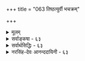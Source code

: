 +++
title = "063 तिष्ठत्युर्वी भचक्रम्"

+++
<details><summary>मूलम्</summary>

तिष्ठत्युर्वी भचक्रं पवनरयवशाद्भ्राम्यतीत्युक्तमाप्तैर्भ्रान्तैः कॢप्तं त्रिलोकीभ्रमणमिह तथा मेदिनीभ्रान्तिपातौ ।  
तद्भ्रान्तौ प्राक्प्रतीचोः प्रसजति पतने पत्रिणोस्तारतम्यं पाते गुर्व्यास्तु तस्याः प्रलघु दिवि समुत्क्षिप्तमेनां न यायात् ॥ ६३ ॥
</details>

<details><summary>सर्वाङ्कषा - ६३</summary>

पृथिवीतत्त्वनिरूपणप्रसक्त्या पृथिवीगोलमधिकृत्य, पुराणोक्तमनुवदति - तिष्ठतीत्यादि । **उर्वी** = भूमिः **तिष्ठति** = स्थिरा एकत्र तिष्ठति । **भचक्रम्** = ग्रहतारानक्षत्रादिगणः **पवनरयवशात्** = मरुद्वेगवशात् **भ्राम्यति** = परिभ्रमते इति आप्तैः पुराणकारैः उक्तम् । भ्रान्तैः कैश्चित् **इह** = एतद्विषये **त्रिलोकीभ्रमणम्** = त्रैलोक्याः : भ्रमणम् **क्लृप्तम्** = कल्पितम् । तथा **मेदिनीभ्रान्तिपातावपि** = आर्यभटादिसंमतः भूभ्रमणवादः, जैनोक्तः भूपतनवादश्च भ्रान्तैः क्लृप्तौ । भूभ्रमणपक्षे दोषं प्रदर्शयति - तद्भान्तावित्यादि । **तद्भ्रान्तौ** = भुवः भ्रमणे **पत्रिणोः** = पक्षिणोः **प्राक्प्रतीच्योः** = प्राग्दिशि, प्रत्यग्दिशि च **पतने** = डयने तारतम्यं प्रसजति ॥ 

अयमर्थः - भूभ्रमणवादिनो हि वदन्ति भूमिः पश्चिमदिशः पूर्वां दिशं भ्रमतीति । एवं तर्हि, द्वौ पक्षिणौ, युगपत् आकाशमुत्पत्योपरि गतौ । ततः तयोरेकः प्राग्दिशम्, अपरश्च प्रत्यग्दिशं चाभिमुखीकृत्य युगपत् यदा डयेताम्, तदा पक्षिणोः उपर्याकाशे स्थितत्वात् भूमेश्च पूर्वदिगभिमुखं भ्रमणात्, पूर्वदिशं प्रति गतः पक्षी स्वलक्ष्यं कदापि न प्राप्नुयात्, भूमेः पूर्वदिशि वेगेन भ्रमणे पक्षिणा तल्लक्ष्यप्राप्तेः असंभवात् । प्रत्यग्दिगभिमुखं गतस्तु पक्षी, विनैव पश्चिमदिग्गमनं स्वयमेव स्वलक्ष्यं प्राप्नुयात् । यावदयमाकाशे क्षणं 

64. 

115. 

[ ज्योतिश्शास्त्रादीनां मर्यादा ] 

ज्योतिश्शास्त्रं पुराणाद्यपि न हि निगमग्राह्यमन्योन्यबाध्यं 

विद्यास्थानं तु सर्वं प्रतिनियतनिजोपक्रियांशे प्रमाणम् । तात्पर्यं तर्कणीयं तदिह बहुविदा भूपरिध्यादिभेदे [दैः] 

दुर्ज्ञानं सर्वथा यन्मुनिभिरपि, परैस्तत्र तूदासितव्यम् ॥64॥ 



तिष्ठति तावत्येव भूमिः भ्रममाणा, तत्पक्षिलक्ष्यं स्वयमेव तस्य सुगमं कुर्यात् । एकस्य स्वलक्ष्याप्राप्तिः, अन्यस्य विनैव गमनं स्वलक्ष्यप्राप्तिरिति तयोः पतने तारतम्यं भवेत् । न चैतत् दृश्यते । अतः भूभ्रमणवादो न युक्त इत्याशयः ॥ 



इदानीन्तनैस्तु विज्ञानिभिः, केवलं भूमिः न भ्रमति; किन्तु भूमेः परिसरायमाणः उपरितनवायुमण्डलभागोऽपि तया सह भ्रमति । अतः न तारतम्यमित्युच्यते । अत्राचार्यैः वायुमण्डलरहितकेवलभूभ्रमणवादः खण्ड्यते । भूपतनवादे दोषं 

इत्यादि । **गुर्व्याः** = अधिकगुरुत्ववत्याः **तस्याः** = पृथिव्याः पाते तु सदाधःपतने तु **दिवि** = आकाशे **समुत्क्षिप्तम्** = पुरुषेण उपरि क्षिप्तंं **प्रलघु** = पृथिव्यपेक्षयात्यन्तन्यूनगुरुत्ववत् लोष्टादि **एनाम्** = भुवम् न **यायात्** = कदापि न प्राप्नुयात् । भूमेः अत्यन्तगुरुत्वात्, लोष्टादेरत्यन्तलघुत्वात्, उपरिक्षिप्तं लोष्टं यावदधः पतति, तावत्येव भूमेः बहुदूरमधः पतनात्, तल्लोष्टं कदापि भुवं न प्राप्नुयात् ॥ 

वस्तुतस्तु - आचार्यैः भूगोलनिर्णयाख्यः स्वतन्त्रो लघुग्रन्थः कश्चित् पुराणानुसाराद्विरचितः । विष्णुपुराणादिपुराणप्रक्रियामनुसृत्य तत्र वर्णितम् । पौराणिकी प्रक्रिया हि भूमेः परितः सप्तसागरादिकं वर्णयति । तदत्यन्तं प्रत्यक्षादिविरुद्धम् । भूमेर्गोलरूपतायाः आर्यभटादिभिः ज्योतिष्कैरप्यङ्गीकारात्, सप्तसागरादीनां भूमावेव एतैर्निरूपणाच्च खगोलशास्त्राननुगुणमप्येतत् । अतश्च यद्यपीदम् इदानीन्तनवैज्ञानिकदृष्ट्या न समर्थनीयं भवेत्; अथापि पौराणिकी प्रक्रिया अबद्धा इति न भ्रमितव्यम् । योगशास्त्ररहस्यज्ञानां सा प्रक्रिया सुगमा स्यात् । आचार्यैरपि योगशास्त्रप्रक्रिययैव वर्णितमिति मन्तव्यम् । अधिकमत्राप्रस्तुतम् ॥ ६३ ॥
</details>


<details><summary>सर्वार्थसिद्धिः - ६३</summary>

भूप्रसङ्गात्तद्भ्रमणादिपक्षं निराकर्तुं स्वपक्षं तावदाह - तिष्ठतीति ॥ आप्तैः - पुराणादिकर्तृभिस्तदनुसारिभिश्च । आप्तिश्च तेषां "हिरण्मयेन सविता रथेन" इत्यादिश्रुत्यनुसारात् । अस्मिन् पक्षे सर्वलोकोपलम्भस्वारस्यमस्ति । न च गणितादिविरोधः । कक्षीकृतश्चायं पक्षः कार्तान्तिकैरपि । यथाऽऽह आर्यभटः -  
"उदयास्तमयनिमित्तं नित्यप्रवहेण वायुनाऽऽक्षिप्तः । लङ्कासमपश्चिमगो भपञ्जरस्सग्रहो भ्रमति ॥ इति ।  
केश्चित् "उत्ताना ह वै देवगवा वहन्ति" इत्यादिनिर्वहणाय त्रैलोक्यभ्रमणं स्वीकृतम्, तदुपालभ्यते - भ्रान्तैरिति । यथा स्वयं भ्राम्यन्तो बालिशा भुवं भ्राम्यन्तीमभिमन्यन्ते तथेदमिति भावः । यदि स्थिरतयैव दृष्टानां ग्रहनक्षत्राणां भ्रमणं कल्प्यते तदविशेषाद्भुवोऽपि कल्प्यतामिति चेन्न ; अपेक्षितस्यान्यथैव सिद्धेः । अत्र "अनुलोमगतिर्नौस्थ" इत्यादिषु स्थापितस्य भूभ्रमणवादस्य जैनोक्तस्य च भूपतनस्य भ्रान्तिकल्पितत्वमतिदिशति - तथेति । इषीकाप्रोतपत्रिकादिवत्स्वदेशं मुञ्चन्ती द्रुततरमधरोत्तरवृत्त्या भूः भ्रमतीति हि तद्भ्रान्तिपक्षः । अत्रोत्क्षिप्ताश्शरशिलादयः स्वदेशे तदासन्ने वा कथं निपतेयुः, नित्यं च स्वदेशपश्चिमभाग एव तेषां निपातस्स्यात् । उड्डीनाश्च पक्षिणो न कुलायमासीदेयुः, प्रत्यङ्मुखं पततां च तेषां गन्तव्यानि स्वयमपि तृणं प्रतिगच्छेयुः । प्राङ्मुखं गच्छतां तु दुःखेनापि न सन्निकृष्येरन् । एकदेशस्थिते च वर्षति वलाहके मुहूर्तमात्रान्मही शतयोजना सिच्येत । अतिकुशलानामपि धन्विनां दक्षिणोत्तरदिग्देशावस्थितस्थिरलक्ष्यवेधो न स्यात् । शरविहङ्गादीनामपि धरणीसममेव वायुना नोदनान्नोक्तप्रसङ्ग इति चेन्न ; तथाविधस्य प्रबलमारुतस्यानुपलम्भनिरस्तत्वात्, सर्वेषां प्रत्यङ्मुखगतिप्रतिरोधप्रसङ्गाच्च । यो हि महापृथिवीं प्रभञ्जनः प्रसभमार्तयति तं कथं लघीयांसो विहङ्गादयः प्रतिसरेयुः ? किंतु पृथिव्याः पूर्वमेव प्राङ्मुखं दूरमापनीयेरन् ? किंच ज्योतिर्गणभ्रमणहेतुर्मारुतश्शास्त्राभ्यनुज्ञानात् प्रत्यक्षविरोधाभावाच्च संगृह्यते, भूभ्रमणहेतुस्त्वसौ शास्त्रोपलम्भ-विरोधान्न कल्प्यः ; भुव एव वायुवददृष्टवशात्तादृशभ्रमणोपपत्तेः । स्यादेवं किं नश्छिन्नमिति चेन्न ; उपलम्भानुसारस्य छिन्नत्वात् । अत एव अनन्तताराग्रहभ्रमणकल्पनादेकभ्रमणकल्पनं वरमित्ययुक्तम् ; ताराभ्रमणादेरागमिकस्याकल्प्यत्वाच्च । तदेतत्सर्वमभिप्रेत्याह - तद्भ्रान्ताविति । - मूपतने दोषमाह - पात इति । अयं भावः - पातो हि भुवो न तावदुपलम्भागमाभ्याम्, तयोरिह तद्विपरीतत्वात् । नाप्यनुमानतः, गुरुत्वात्पतनस्य प्रतिबन्धके निरोधोपपतेः । निरालम्बने निरवधौ नभसि नित्यं निपतन्तीमलब्धप्रतिष्ठां भुवं कः प्रतिरुन्ध्यादिति चेन्न ; "वासुदेवस्य वीर्येण विधृतानि" इत्यादिना तत्सिद्धेः । भूपतने चोत्क्षिप्ताश्शिलादयो न कदाचिद्भुवं प्राप्नुयुः । गौरवप्रकर्षकाष्ठाभूताद्भूमण्डलादतिलघीयसां रजःप्रभृतीनामधिकपतनकल्पनं चोपहास्यम् ; पोतवालुकादिन्यायस्त्विह दुर्वचः, उपष्टम्भकादिविशेषस्यानभ्युपगमात्, तत्कल्पने च तस्याप्यन्यत्कल्प्यम् इत्यनवस्थानात्, वायुविशेषस्योपष्टम्भकत्वकल्पने तेनैव नित्यमपतनमिति किं न रोचते ? तदिह युक्तिमात्रशराणानां निराधाराऽपि स्वभावादेव तिष्ठति भूमिः । आगमानुविधायिनां तु सर्वाधारेण ब्रह्मणा सोपधानं निरुपधानं च विधृतेति । अत एव पृथिव्याधारस्थिरतरकर्परकॢप्तिर्निरस्ता । कर्परस्यापि निराधारस्य स्थित्यनुपपत्तेः, चतुरुदधिसंक्षोभसहत्वस्य पृथिव्यामेव कल्पयितव्यत्वात् । ये च पतनोत्पतनस्वभावभूतचतुष्टयमयत्वान्न पतति नोत्पतति च भूपिण्ड इत्याहुः, तेषामन्यूनानतिरिक्ततादृशावस्थानोचितपरिमाणैर्भूतैरारब्धः परिदृश्यमानमृच्छिलादिविलक्षणश्चागत्याऽन्य एव भूपिण्ड इत्यादिकल्पना केवलमूहमात्रसिद्धा । अन्ये - दक्षिणोत्तरध्रुवयोरयस्कान्तसमाधिं भूगोले चाय-स्समाधिमारोपयन्ति, ; तेऽपि कल्पनागौरवोपहताः ; भूगोलस्यैव हि अदृशशक्तिकल्पनं युक्तम् ; न तु दवीयसोरात्मस्थितिनिर्वाहसोपक्षयोः ध्रुवयोः । केचिद्भूगोलघनमध्यदेश एव सर्वेषामधोधोदेशः, तदभिमुखदत्तचरण एव स्थलजलचरः सर्वो जन्तुवर्गः । भूमिस्तु तदाश्रिता नानाकेसरपरिवृतकदम्बकुसुमग्रन्थिवन्मक्षिकावृतमधुगोलवच्च तिष्ठति । अमरानराश्च परस्परमधःस्थितान्मन्यन्ते । पतनं च सर्वेषां भूगोलमध्यदेशाभिमुखमेव । पृथिव्यंशास्त्ववकाशालाभान्न तत्र प्रविशन्ति । अतो महापृथिव्या न कदाचित्पतनम्, तामपेक्ष्य कस्यचिदधोदेशस्याभावात् इति । तदेतद्भुवोऽधस्तादुपरि च लोकानुपदिशद्भिश्शास्त्रैरुपरुध्येत । यत्तु - "पातालदेशाः क्षितिगोलमध्ये सप्तोपदिष्टास्तलपूर्वकास्ते" इति, यदपि "मेरुर्योजनमात्रः प्रभाकरो हिमवता परिक्षिप्तः । नन्दनवनस्य मध्ये रत्नमयस्सर्वतोवृत्तः ॥ इत्यादि, तदिदं गणितविसंवादाभावेऽपि शास्त्रान्तरविरुद्धं न कल्प्य न चोपदिष्टमिति श्रद्धातव्यम् ॥ ६३ ॥ इति भूभ्रमणादिवादभङ्गः ॥
</details>


<details><summary>नरसिंह-देवः आनन्ददायिनी - ६३</summary>

प्रसङ्गस्सङ्गतिरित्याह - भूप्रसङ्गादिति । तदनुसारिभिश्चेति । आर्यभटादिभिश्चेत्यर्थः । हिरण्म(ण्य)येनेति - देव आयातीत्यागमनादिकं भचक्रभ्रमणानुगुणमिति भावः । उपलम्भश्च भूम्याः स्थिरतया भचक्रस्य गतिमत्त्वेनेत्याह - अस्मिन्निति । ज्योतिश्शास्त्रे चायं पक्षः स्वीकृत इत्याह - कक्षीकृतश्चायमिति । तदेवाह - यथेति । उदयास्तमयनिमित्तं उदयास्तमयार्थम् । लङ्कायाः पश्चिमगस्संग्रहः । भचक्रस्य हि लङ्काद्वीपस्थान् प्रति पश्चिमगतयोपलब्धिरिति सम्प्रदायः । भपञ्जरः - भचक्रम् । नित्यप्रवहेण - सदागतिमता । वायुना क्षिप्तः परिभ्रमतीत्यर्थः ।  
नित्यं त्रिलोकी भ्रमति श्रुतिवाक्यानुसारतः ।  
अतो भचक्रं भ्रमति विपरीतं ग्रहान्वितम् ॥  
गणितैकदेशिमतमनुवदति - कैश्चिदिति । भ्रमणेनोपर्यधोभावे देवगवानामुत्तानतासम्भवादुत्तानत्वं भ्रमणे लिङ्गमिति भावः । यथा स्वयमिति - 'उत्ताना ह वै' इत्यादेः 'प्रजापतिरात्मनो वपामुदक्खिदत्' इत्यादिवदर्थवादतयाऽन्यपरत्वादिति भावः । अपेक्षितस्येति - उदयास्तमयादेरित्यर्थः । यद्वा उत्तानादिवाक्यनिर्वाहस्येत्यर्थः । निर्वाहस्तूक्त एव ।   
अनुलोमगतिर्नौस्थः यद्वज्जन्तुश्चरति भूमध्ये ।  
नित्यं भ्राम्यति भूमिः नित्यप्रवहेण वायुना नुन्ना ॥  
इति ज्योतिश्शास्त्रैकदेशिनां मतं;  
निराधारा भूमिः नित्यमधःपातिनी यस्मात् ।  
इति जैनमतं च दूषयितुमनुभाषते - अत्रानुलोमगतिरित्यादिना ।  
भूभ्रमणपक्षे दूषणमाह - तत्रोत्क्षिप्ता इति । यत्र स्थितेनोत्क्षेपः कृतः भ्रमणे सति तदन्यदेशस्यैव तदाकाशऋजुप्रदेशत्वात् तदन्यदेशे पतनं स्यात् । प्रायदेशपतनार्थं क्षिप्तस्य पाषाणादेः इषुयन्त्रक्षिप्तपाषाणादिवत् क्षेपः परभागे पातप्रसङ्गश्चेत्यर्थः । उड्डीनाश्चेति - तीव्रतरं भ्रमणेन प्रतिक्षणं कुलायादिपुरो धावन्ने(न्नि)वानुधावता दूरस्थ एव स्यादित्यर्थः । प्रत्यङ्मुखं पततामिति - यत्र पक्षी तत्र कुलायादेस्सन्निध्यसम्भवादिति भावः । प्राङ्मुखमिति - उद्देश्यदेशस्य पूर्वन्यायेन दवीयस्त्वादिति भावः । ननु शरविह(शरतर)ङ्गादि क्षिप्तं तीव्रतरेण वायुना नोदनात् यत्र स्वगन्तव्यदेशः तत्र गच्छतीति नैते दोषा इति शङ्कते - शरविहङ्गादीनामिति । तथाविधस्येति - तथाच पूर्वोक्तदोषास्स्युरिति भावः । तदङ्गीकारे बाधकमप्याह - सर्वेषामिति । आकाशसंचारिणामित्यर्थः । तदेवोपपादयति - यौ हीति । किञ्च भूभ्रमणे कारणाभावमप्याह - किञ्चेति । शास्त्रदृष्टविरुद्धकल्पनेऽपि भुव एव तादृशभ्रमणसामर्थ्यं कल्प्यतां किं तादृशवायुनेत्याह - भुव एवेति । किं नश्छिन्नमिति - भूभ्रमणस्याभीष्टस्य सिद्धत्वादिति भावः । उपलम्भेति - भुवः स्थैर्यस्योपलम्भादित्यर्थः । अत एवेति -उपलम्भविरोधादेवेत्यर्थः । ननु तर्हि भचक्रभ्रमणमपि न स्यादित्यत्राह - ताराभ्रमणादेरिति । इदमुपलक्षणम् - तारादेर्विदेशप्राप्तिश्च दृश्यत इति भ्रमणलिङ्गं तत्रास्ति; न च भूभ्रमणे लिङ्गं वास्तीति भावः । ननु तारादेः देशान्तरस्थतया दर्शनं न तल्लिङ्गं भवितुमर्हति; भूभ्रमणेन द्रष्टुः विप्रकर्षमात्रादपि तत्प्रतीतेरिति चेन्न; तारादेर्देशान्तरस्थताज्ञानं तत्रैव गतिमनुमापयति । परामर्शस्य स्वविषयसमानाधिकरणस्यै(णतयै)वानुमापकत्वात् । स्थिरस्य पर्वतादेर्निकटदृष्टस्य दूरे दृष्टिस्तु न पर्वतस्य गतिमनुमापयति; तत्र द्रष्ट्रुर्गतिमत्त्वस्य प्रत्यक्षदृष्टत्वेन अन्यथासिद्धत्वात् न च तारादेरनेकस्य भ्रमणकल्पनागौरवम्; चक्रस्यैकस्यैव भ्रमणकल्पनादिति भावः । तद्भ्रान्ताविति मूलस्य प्राक्प्रतीचोः पत्रिणोः पतने तारतम्यं - व्यत्यासः प्रसजति - प्राक्पततः पश्चिमत्वं प्रत्यक्पततः प्राज्ञं प्रसजतीत्यर्थः । ननु पतनस्य प्रामाणिकत्वे दोषः कथञ्चित्परिहर्तव्य इत्यत्राह - अयं भाव इति । पतने प्रमाणाभावादिति भावः । नन्वनमानमेव प्रमाणमित्याह -गुरुत्वात्पतनस्येति । गुरुत्वेऽपि दृढतरबद्धस्य पतनाभावाद्व्यभिचार इति भावः । प्रतिबन्धकाभावविशेषितं गुरुत्वं पतनलिङ्गमिति चोदयति - निरालम्बे इति । निरवधित्वं - सन्ततपतनहेतुः । तथा च सर्वदा निरालम्बत्वे सति गुरुत्वात् सन्ततपतनमनुमीयत इत्यर्थः । हेत्वसिद्धिमाह - वासुदेवस्येति -  
वासुदेवस्य वीर्येण विश्रुतानि महात्मनः ।  
इति विष्णुपुराणादौ भूम्यदेर्विधृरतत्वप्रतीतेरित्यर्थः । प्रमाणाभावमुक्त्वा बाधकतर्कमप्याह - भूपतने चेति । उत्क्षिप्तशिलादेः पतनेन भूप्रदेशप्राप्तिसमयेऽन्धकूपादौ प्रथमपतितशिला(तल)वत् भुवोऽतिवेगेनाधःपातात् पश्चात्पतच्छिलायाः प्राक्पतच्छिलाप्राप्त्यभाववत् भूप्राप्तिरेव कदाऽपि न स्यादिति भावः । ननु प्रथमं पतत्तृणादितः पश्चात्क्षिप्तपाषाणादिकं पतनकाल एव वेगातिशयात्प्राप्तप्नुवद्दृष्टमित्यत्राह - गौरवप्रकर्षेति । नन्वत्यन्तगुरुभूतस्यापि पोतस्य जलधेः पतनं मन्दं दृश्यते; वालुकायास्तु लघीयस्याः शीघ्रं दृश्यत इति कथमपहास्यता? इत्यत्राह - पोतवालुकेति । तत्र युक्तं गुरुतरस्यापि पोतस्य पृथुतया जलेन प्रतिबन्धात् पतने वेगाभावः; न चात्र तथा प्रतिबन्ध इति भावः । नन्वत्राप्युपष्टम्भकमस्त्वित्यत्राह - तत्कल्पने चेति । तथाच गौरवमिति भावः । ननु वायुविशेष उपष्टम्भकनिरपेक्ष उपष्टम्भको भवत्वित्यत्राह - वायुविशेषस्येति । वायुविशेषस्योपष्टम्भकस्य कल्पनापेक्षया स्वभावादवस्थानं कल्प्यताम्! लाघवात् इत्याह - तदिहेति । भवद्भिः किमिति नाभ्युपगम्यते? इत्यत्राह - आगमानविधायिनामिति । सोपधानं-कूर्मदिग्गजनागराजादिशरीरद्वारकम्; सङ्कल्पमात्रेण च धृतिरित्यर्थः । ये तु शैवाः -  
सामुद्राम्भसि विन्यस्तकर्परस्था तु मेदिनी ।  
संक्षोभं सा तु नायाति तरङ्गावर्तसंकुला ॥  
इत्याहुः; तन्मतमनुवदति - अत एवेत्यादिना । दूषणमाह - कर्परस्यापीति । बाधकं परिहरति - चतुरुदधीति । ये चेति - वायुतेजसोरुत्पतनस्वभावत्वात् भूजलयोः पतनस्वभावत्वात् परस्परकार्यप्रतिबन्धेनावस्थानमित्यर्थः । तेषामिति - दृश्यमानस्य भूपिण्डस्य पृथिवी - भूयस्त्वेन भूतान्तरावयवसमत्वादिति भावः ।   
'उभयोर्भूम्रा ध्रुवयोः विधृतेयमयस्कान्तनित्या भूः ।  
इति ज्योतिर्मतमनूद्य दूषयति - अन्ये इत्यादिना । मरीचिसिद्धान्तं दूषयति - केचिदित्यादिना । भूगोळस्य पिण्डस्य मध्यदेशः कठिनीभूतपिण्डाकारेण परितश्च घनीभूतो भूगोळो मध्यस्थसौरमण्डलकसौरप्रभान्यायेन वर्तते । तन्मध्यस्थकठिनप्रदेशन्यस्तचरणास्तदभिमुखाश्च सर्वे जन्तवो वर्तन्ते । अत एव सर्वेषामुपर्यधोभावबुद्धिः नरामराणां भवति । भूलोकादयश्च तदाश्रिता । तथाच कदम्बग्रन्थिः केसरपरिवृत इव कठिनीभूतभूगोळमध्यदेशो जन्तुवर्ग (लोक) परिवृतो भवति । जन्तूनामपि पततां पतनमपि भूगोळमध्यभूतकठिनप्रदेशाभिमुखमेव । 'तेषां च भूम्यंशभूतानां न तत्र भूमध्यभागे प्रवेशः । काठिन्येन निबिडतया परिसरप्रदेश इवावकाशाभावादित्यर्थः । अत इति - यतोऽवकाशे नास्ति महापृथिव्याः ततो न पतनमित्यर्थः । अवकाशाभावे हेतुः - तामपेक्ष्येति । यथा भवतां प्रकृतिरघ उपरि (तः) च व्यापिनी ततोऽतिरिक्तप्रदेशो न; तथा भुवः सर्वत इत्यर्थः । भूगोळमध्य एव ज्योतिश्शास्त्रे पातालादय उपदिष्टा इति पक्षान्तरेऽपि शास्त्रविरोधस्समान इत्याह - यत्त्विति । तदिदमिति - तस्यान्यपरत्वेन *लोकोपदेशपरत्वाभावादित्यर्थः ॥ ६३ ॥  
 भूभ्रमणादिवादभङ्गः ।
</details>
